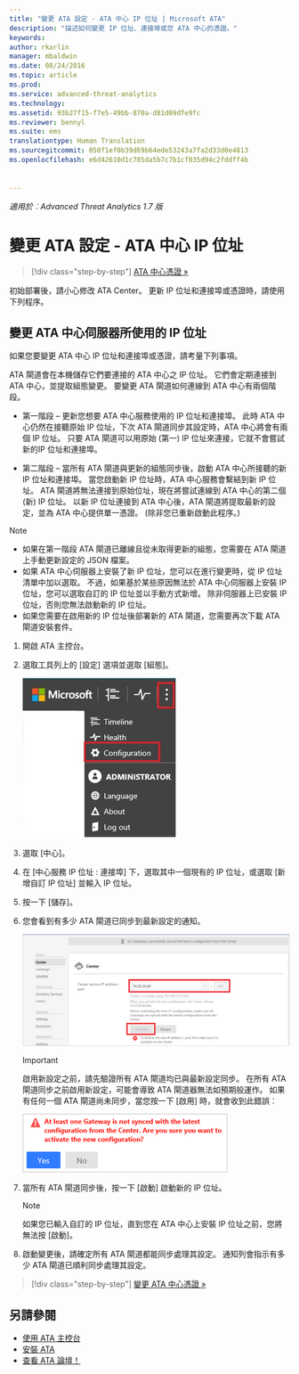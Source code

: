 ```yaml
---
title: "變更 ATA 設定 - ATA 中心 IP 位址 | Microsoft ATA"
description: "描述如何變更 IP 位址、連接埠或您 ATA 中心的憑證。"
keywords: 
author: rkarlin
manager: mbaldwin
ms.date: 08/24/2016
ms.topic: article
ms.prod: 
ms.service: advanced-threat-analytics
ms.technology: 
ms.assetid: 93b27f15-f7e5-49bb-870a-d81d09dfe9fc
ms.reviewer: bennyl
ms.suite: ems
translationtype: Human Translation
ms.sourcegitcommit: 050f1ef0b39d69b64ede53243a7fa2d33d0e4813
ms.openlocfilehash: e6d42610d1c785da5b7c7b1cf035d94c2fddff4b


---
```


*適用於︰Advanced Threat Analytics 1.7 版*



# 變更 ATA 設定 - ATA 中心 IP 位址

>[!div class="step-by-step"]
[ATA 中心憑證 »](modifying-ata-config-centercert.md)

初始部署後，請小心修改 ATA Center。 更新 IP 位址和連接埠或憑證時，請使用下列程序。

## 變更 ATA 中心伺服器所使用的 IP 位址
如果您要變更 ATA 中心 IP 位址和連接埠或憑證，請考量下列事項。

ATA 閘道會在本機儲存它們要連接的 ATA 中心之 IP 位址。 它們會定期連接到 ATA 中心，並提取組態變更。 要變更 ATA 閘道如何連線到 ATA 中心有兩個階段。

-   第一階段 – 更新您想要 ATA 中心服務使用的 IP 位址和連接埠。 此時 ATA 中心仍然在接聽原始 IP 位址，下次 ATA 閘道同步其設定時，ATA 中心將會有兩個 IP 位址。 只要 ATA 閘道可以用原始 (第一) IP 位址來連接，它就不會嘗試新的IP 位址和連接埠。

-   第二階段 – 當所有 ATA 閘道與更新的組態同步後，啟動 ATA 中心所接聽的新 IP 位址和連接埠。 當您啟動新 IP 位址時，ATA 中心服務會繫結到新 IP 位址。 ATA 閘道將無法連接到原始位址，現在將嘗試連線到 ATA 中心的第二個 (新) IP 位址。 以新 IP 位址連接到 ATA 中心後，ATA 閘道將提取最新的設定，並為 ATA 中心提供單一憑證。 (除非您已重新啟動此程序。)

> [!NOTE]
> -   如果在第一階段 ATA 閘道已離線且從未取得更新的組態，您需要在 ATA 閘道上手動更新設定的 JSON 檔案。
> -   如果 ATA 中心伺服器上安裝了新 IP 位址，您可以在進行變更時，從 IP 位址清單中加以選取。 不過，如果基於某些原因無法於 ATA 中心伺服器上安裝 IP 位址，您可以選取自訂的 IP 位址並以手動方式新增。 除非伺服器上已安裝 IP 位址，否則您無法啟動新的 IP 位址。
> -   如果您需要在啟用新的 IP 位址後部署新的 ATA 閘道，您需要再次下載 ATA 閘道安裝套件。

1.  開啟 ATA 主控台。

2.  選取工具列上的 [設定] 選項並選取 [組態]。

    ![ATA 組態設定圖示](media/ATA-config-icon.JPG)

3.  選取 [中心]。

4.  在 [中心服務 IP 位址 : 連接埠] 下，選取其中一個現有的 IP 位址，或選取 [新增自訂 IP 位址] 並輸入 IP 位址。

5.  按一下 [儲存]。

6.  您會看到有多少 ATA 閘道已同步到最新設定的通知。

    ![ATA 中心同步處理閘道影像](media/ATA-chge-IP-after-clicking-save.png)

    >[!IMPORTANT]
    >啟用新設定之前，請先驗證所有 ATA 閘道均已與最新設定同步。 在所有 ATA 閘道同步之前啟用新設定，可能會導致 ATA 閘道器無法如預期般運作。 如果有任何一個 ATA 閘道尚未同步，當您按一下 [啟用] 時，就會收到此錯誤︰
    >
    >    ![ATA 閘道同步錯誤](media/ataGW-not-synced.png)


7.  當所有 ATA 閘道同步後，按一下 [啟動] 啟動新的 IP 位址。

    > [!NOTE]
    > 如果您已輸入自訂的 IP 位址，直到您在 ATA 中心上安裝 IP 位址之前，您將無法按 [啟動]。

8.  啟動變更後，請確定所有 ATA 閘道都能同步處理其設定。 通知列會指示有多少 ATA 閘道已順利同步處理其設定。

>[!div class="step-by-step"]
[變更 ATA 中心憑證 »](modifying-ata-config-centercert.md)


## 另請參閱
- [使用 ATA 主控台](working-with-ata-console.md)
- [安裝 ATA](install-ata.md)
- [查看 ATA 論壇！](https://aka.ms/ata-forum)



<!--HONumber=Aug16_HO5-->


